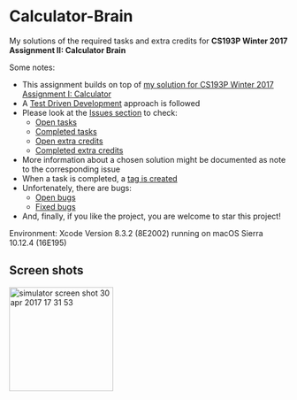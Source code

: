# Calculator-Brain
My solutions of the required tasks and extra credits for **CS193P Winter 2017 Assignment II: Calculator Brain**

Some notes:
* This assignment builds on top of [my solution for CS193P Winter 2017 Assignment I: Calculator](https://github.com/petervanhoef/Calculator)
* A [Test Driven Development](https://en.wikipedia.org/wiki/Test-driven_development) approach is followed
* Please look at the [Issues section](https://github.com/petervanhoef/Calculator-Brain/issues) to check:
  * [Open tasks](https://github.com/petervanhoef/Calculator-Brain/issues?q=is%3Aopen+is%3Aissue+label%3Atask)
  * [Completed tasks](https://github.com/petervanhoef/Calculator-Brain/issues?q=is%3Aissue+is%3Aclosed+label%3Atask)
  * [Open extra credits](https://github.com/petervanhoef/Calculator-Brain/issues?q=is%3Aopen+is%3Aissue+label%3A%22extra%20credit%22)
  * [Completed extra credits](https://github.com/petervanhoef/Calculator-Brain/issues?q=is%3Aissue+is%3Aclosed+label%3A%22extra%20credit%22)
* More information about a chosen solution might be documented as note to the corresponding issue
* When a task is completed, a [tag is created](https://github.com/petervanhoef/Calculator-Brain/releases)
* Unfortenately, there are bugs:
  * [Open bugs](https://github.com/petervanhoef/Calculator-Brain/issues?q=is%3Aopen+is%3Aissue+label%3Abug)
  * [Fixed bugs](https://github.com/petervanhoef/Calculator-Brain/issues?q=is%3Aissue+is%3Aclosed+label%3Abug)
* And, finally, if you like the project, you are welcome to star this project!

Environment: Xcode Version 8.3.2 (8E2002) running on macOS Sierra 10.12.4 (16E195)

## Screen shots
<img width="188" alt="simulator screen shot 30 apr 2017 17 31 53" src="https://cloud.githubusercontent.com/assets/24625595/25565640/23fde8dc-2dcb-11e7-870f-17282ce625ca.png">
